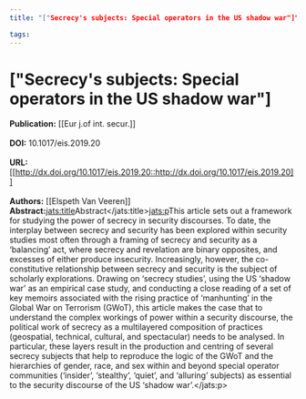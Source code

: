 ```yaml
---
title: "["Secrecy's subjects: Special operators in the US shadow war"]"

tags: 
---
```


# ["Secrecy's subjects: Special operators in the US shadow war"]

**Publication:** [[Eur j.of int. secur.]]<br><br>**DOI:** 10.1017/eis.2019.20                                              
<br>**URL:**[[http://dx.doi.org/10.1017/eis.2019.20::http://dx.doi.org/10.1017/eis.2019.20]]<br><br>**Authors:** [[Elspeth Van Veeren]] <br>**Abstract:**<jats:title>Abstract</jats:title><jats:p>This article sets out a framework for studying the power of secrecy in security discourses. To date, the interplay between secrecy and security has been explored within security studies most often through a framing of secrecy and security as a ‘balancing’ act, where secrecy and revelation are binary opposites, and excesses of either produce insecurity. Increasingly, however, the co-constitutive relationship between secrecy and security is the subject of scholarly explorations. Drawing on ‘secrecy studies’, using the US ‘shadow war’ as an empirical case study, and conducting a close reading of a set of key memoirs associated with the rising practice of ‘manhunting’ in the Global War on Terrorism (GWoT), this article makes the case that to understand the complex workings of power within a security discourse, the political work of secrecy as a multilayered composition of practices (geospatial, technical, cultural, and spectacular) needs to be analysed. In particular, these layers result in the production and centring of several secrecy subjects that help to reproduce the logic of the GWoT and the hierarchies of gender, race, and sex within and beyond special operator communities (‘insider’, ‘stealthy’, ‘quiet’, and ‘alluring’ subjects) as essential to the security discourse of the US ‘shadow war’.</jats:p>

